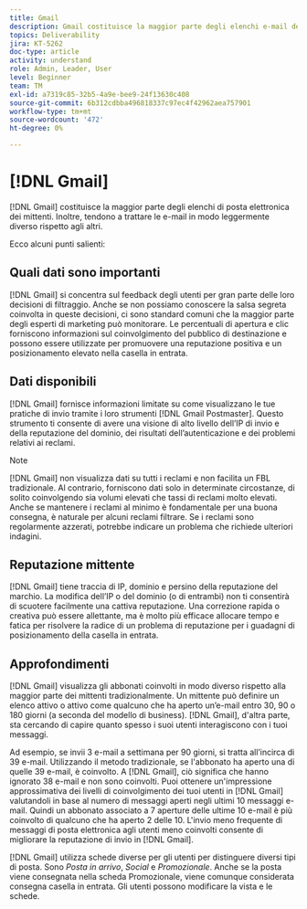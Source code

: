 ```yaml
---
title: Gmail
description: Gmail costituisce la maggior parte degli elenchi e-mail della maggior parte dei mittenti. Inoltre, tendono a trattare le e-mail in modo leggermente diverso rispetto agli altri.
topics: Deliverability
jira: KT-5262
doc-type: article
activity: understand
role: Admin, Leader, User
level: Beginner
team: TM
exl-id: a7319c85-32b5-4a9e-bee9-24f13630c408
source-git-commit: 6b312cdbba496818337c97ec4f42962aea757901
workflow-type: tm+mt
source-wordcount: '472'
ht-degree: 0%

---
```


# [!DNL Gmail]

[!DNL Gmail] costituisce la maggior parte degli elenchi di posta elettronica dei mittenti. Inoltre, tendono a trattare le e-mail in modo leggermente diverso rispetto agli altri.

Ecco alcuni punti salienti:

## Quali dati sono importanti

[!DNL Gmail] si concentra sul feedback degli utenti per gran parte delle loro decisioni di filtraggio. Anche se non possiamo conoscere la salsa segreta coinvolta in queste decisioni, ci sono standard comuni che la maggior parte degli esperti di marketing può monitorare. Le percentuali di apertura e clic forniscono informazioni sul coinvolgimento del pubblico di destinazione e possono essere utilizzate per promuovere una reputazione positiva e un posizionamento elevato nella casella in entrata.

## Dati disponibili

[!DNL Gmail] fornisce informazioni limitate su come visualizzano le tue pratiche di invio tramite i loro strumenti [!DNL Gmail Postmaster]. Questo strumento ti consente di avere una visione di alto livello dell’IP di invio e della reputazione del dominio, dei risultati dell’autenticazione e dei problemi relativi ai reclami.

>[!NOTE]
>
>[!DNL Gmail] non visualizza dati su tutti i reclami e non facilita un FBL tradizionale. Al contrario, forniscono dati solo in determinate circostanze, di solito coinvolgendo sia volumi elevati che tassi di reclami molto elevati. Anche se mantenere i reclami al minimo è fondamentale per una buona consegna, è naturale per alcuni reclami filtrare. Se i reclami sono regolarmente azzerati, potrebbe indicare un problema che richiede ulteriori indagini.

## Reputazione mittente

[!DNL Gmail] tiene traccia di IP, dominio e persino della reputazione del marchio. La modifica dell’IP o del dominio (o di entrambi) non ti consentirà di scuotere facilmente una cattiva reputazione. Una correzione rapida o creativa può essere allettante, ma è molto più efficace allocare tempo e fatica per risolvere la radice di un problema di reputazione per i guadagni di posizionamento della casella in entrata.

## Approfondimenti

[!DNL Gmail] visualizza gli abbonati coinvolti in modo diverso rispetto alla maggior parte dei mittenti tradizionalmente. Un mittente può definire un elenco attivo o attivo come qualcuno che ha aperto un’e-mail entro 30, 90 o 180 giorni (a seconda del modello di business). [!DNL Gmail], d&#39;altra parte, sta cercando di capire quanto spesso i suoi utenti interagiscono con i tuoi messaggi.

Ad esempio, se invii 3 e-mail a settimana per 90 giorni, si tratta all’incirca di 39 e-mail. Utilizzando il metodo tradizionale, se l&#39;abbonato ha aperto una di quelle 39 e-mail, è coinvolto. A [!DNL Gmail], ciò significa che hanno ignorato 38 e-mail e non sono coinvolti. Puoi ottenere un&#39;impressione approssimativa dei livelli di coinvolgimento dei tuoi utenti in [!DNL Gmail] valutandoli in base al numero di messaggi aperti negli ultimi 10 messaggi e-mail. Quindi un abbonato associato a 7 aperture delle ultime 10 e-mail è più coinvolto di qualcuno che ha aperto 2 delle 10. L&#39;invio meno frequente di messaggi di posta elettronica agli utenti meno coinvolti consente di migliorare la reputazione di invio in [!DNL Gmail].

[!DNL Gmail] utilizza schede diverse per gli utenti per distinguere diversi tipi di posta. Sono *Posta in arrivo*, *Social* e *Promozionale*. Anche se la posta viene consegnata nella scheda Promozionale, viene comunque considerata consegna casella in entrata. Gli utenti possono modificare la vista e le schede.

